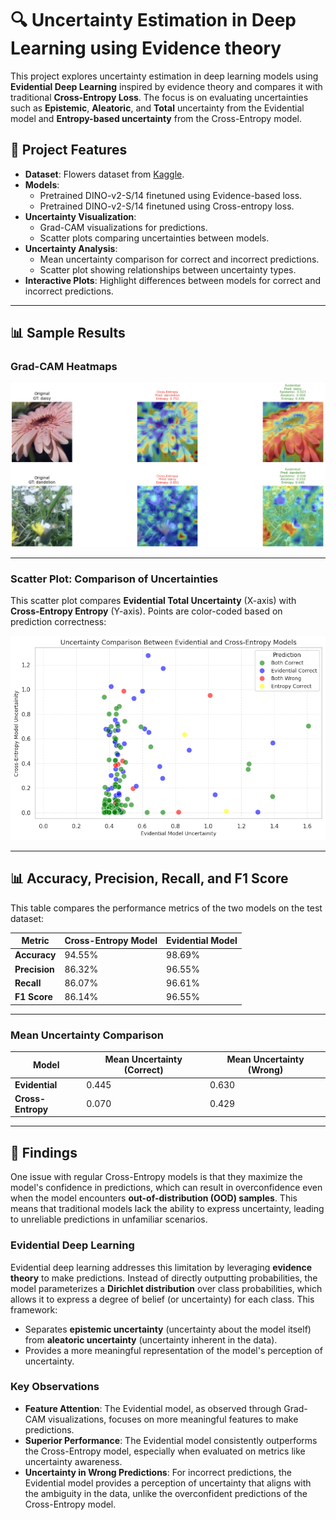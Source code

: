 # 🔍 **Uncertainty Estimation in Deep Learning using Evidence theory**

This project explores uncertainty estimation in deep learning models using **Evidential Deep Learning** inspired by evidence theory and compares it with traditional **Cross-Entropy Loss**. The focus is on evaluating uncertainties such as **Epistemic**, **Aleatoric**, and **Total** uncertainty from the Evidential model and **Entropy-based uncertainty** from the Cross-Entropy model.

## 📂 **Project Features**

- **Dataset**: Flowers dataset from [Kaggle](https://www.kaggle.com/datasets/rahmasleam/flowers-dataset).
- **Models**: 
  - Pretrained DINO-v2-S/14 finetuned using Evidence-based loss.
  - Pretrained DINO-v2-S/14 finetuned using Cross-entropy loss.
- **Uncertainty Visualization**:
  - Grad-CAM visualizations for predictions.
  - Scatter plots comparing uncertainties between models.
- **Uncertainty Analysis**:
  - Mean uncertainty comparison for correct and incorrect predictions.
  - Scatter plot showing relationships between uncertainty types.
- **Interactive Plots**: Highlight differences between models for correct and incorrect predictions.

---

## 📊 **Sample Results**

### **Grad-CAM Heatmaps**

![heatmaps](images/gradcam.png)

---

### **Scatter Plot: Comparison of Uncertainties**
This scatter plot compares **Evidential Total Uncertainty** (X-axis) with **Cross-Entropy Entropy** (Y-axis). Points are color-coded based on prediction correctness:

![Scatter Plot](images/scatter_plot.png)

---

## 📊 **Accuracy, Precision, Recall, and F1 Score**

This table compares the performance metrics of the two models on the test dataset:

| **Metric**      | **Cross-Entropy Model** | **Evidential Model** |
|------------------|----------------------|--------------------------|
| **Accuracy**     | 94.55%               | 98.69%                   |
| **Precision**    | 86.32%               | 96.55%                   |
| **Recall**       | 86.07%               | 96.61%                   |
| **F1 Score**     | 86.14%               | 96.55%                   |

---

### **Mean Uncertainty Comparison**
| **Model**         | **Mean Uncertainty (Correct)** | **Mean Uncertainty (Wrong)** |
|--------------------|-------------------------------|-----------------------------|
| **Evidential**     | 0.445                         | 0.630                       |
| **Cross-Entropy**  | 0.070                         | 0.429                       |

---
## 🧠 **Findings**

One issue with regular Cross-Entropy models is that they maximize the model's confidence in predictions, which can result in overconfidence even when the model encounters **out-of-distribution (OOD) samples**. This means that traditional models lack the ability to express uncertainty, leading to unreliable predictions in unfamiliar scenarios.

### **Evidential Deep Learning**
Evidential deep learning addresses this limitation by leveraging **evidence theory** to make predictions. Instead of directly outputting probabilities, the model parameterizes a **Dirichlet distribution** over class probabilities, which allows it to express a degree of belief (or uncertainty) for each class. This framework:
- Separates **epistemic uncertainty** (uncertainty about the model itself) from **aleatoric uncertainty** (uncertainty inherent in the data).
- Provides a more meaningful representation of the model's perception of uncertainty.

### **Key Observations**
- **Feature Attention**: The Evidential model, as observed through Grad-CAM visualizations, focuses on more meaningful features to make predictions.
- **Superior Performance**: The Evidential model consistently outperforms the Cross-Entropy model, especially when evaluated on metrics like uncertainty awareness.
- **Uncertainty in Wrong Predictions**: For incorrect predictions, the Evidential model provides a perception of uncertainty that aligns with the ambiguity in the data, unlike the overconfident predictions of the Cross-Entropy model.
